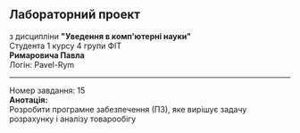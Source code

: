 <h2>Лабораторний проект</h2>
з дисципліни <b>"Уведення в комп'ютерні науки"</b><br>
Студента 1 курсу 4 групи ФІТ<br>
<b>Римаровича Павла</b><br>
Логін: Pavel-Rym<br>
<hr>
Номер завдання: 15<br>
<b>Анотація:</b><br>
Розробити програмне забезпечення (ПЗ), яке вирішує задачу розрахунку і аналізу товарообігу<br>
